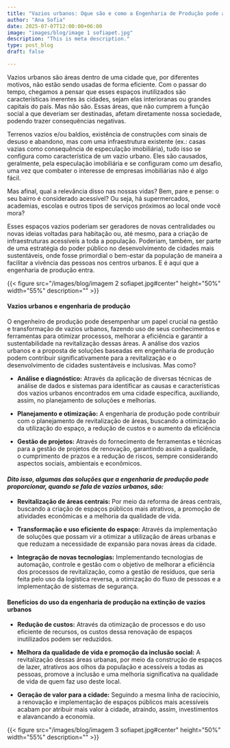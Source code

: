 ```yaml
---
title: "Vazios urbanos: Oque são e como a Engenharia de Produção pode atuar na sua extinção"
author: "Ana Sofia"
date: 2025-07-07T12:00:00+06:00
image: "images/blog/image 1 sofiapet.jpg"
description: "This is meta description."
type: post_blog
draft: false

---
```



Vazios urbanos são áreas dentro de uma cidade que, por diferentes motivos, não estão sendo usadas de forma eficiente. Com o passar do tempo, chegamos a pensar que esses espaços inutilizados são características inerentes às cidades, sejam elas interioranas ou grandes capitais do país. Mas não são. Essas áreas, que não cumprem a função social a que deveriam ser destinadas, afetam diretamente nossa sociedade, podendo trazer consequências negativas.  


Terrenos vazios e/ou baldios, existência de construções com sinais de desuso e abandono, mas com uma infraestrutura existente (ex.: casas vazias como consequência de especulação imobiliária), tudo isso se configura como característica de um vazio urbano. Eles são causados, geralmente, pela especulação imobiliária e se configuram como um desafio, uma vez que combater o interesse de empresas imobiliárias não é algo fácil.

Mas afinal, qual a relevância disso nas nossas vidas? Bem, pare e pense: o seu bairro é considerado acessível? Ou seja, há supermercados, academias, escolas e outros tipos de serviços próximos ao local onde você mora?

Esses espaços vazios poderiam ser geradores de novas centralidades ou novas ideias voltadas para habitação ou, até mesmo, para a criação de infraestruturas acessíveis a toda a população. Poderiam, também, ser parte de uma estratégia do poder público no desenvolvimento de cidades mais sustentáveis, onde fosse primordial o bem-estar da população de maneira a facilitar a vivência das pessoas nos centros urbanos. E é aqui que a engenharia de produção entra.
  

{{< figure src="/images/blog/imagem 2 sofiapet.jpg#center" height="50%" width="55%" description="" >}}

#### Vazios urbanos e engenharia de produção 

O engenheiro de produção pode desempenhar um papel crucial na gestão e transformação de vazios urbanos, fazendo uso de seus conhecimentos e ferramentas para otimizar processos, melhorar a eficiência e garantir a sustentabilidade na revitalização dessas áreas. A análise dos vazios urbanos e a proposta de soluções baseadas em engenharia de produção podem contribuir significativamente para a revitalização e o desenvolvimento de cidades sustentáveis e inclusivas. Mas como?  

- **Análise e diagnóstico:** Através da aplicação de diversas técnicas de análise de dados e sistemas para identificar as causas e características dos vazios urbanos encontrados em uma cidade específica, auxiliando, assim, no planejamento de soluções e melhorias.

- **Planejamento e otimização:** A engenharia de produção pode contribuir com o planejamento de revitalização de áreas, buscando a otimização da utilização do espaço, a redução de custos e o aumento da eficiência
  
- **Gestão de projetos:** Através do fornecimento de ferramentas e técnicas para a gestão de projetos de renovação, garantindo assim a qualidade, o cumprimento de prazos e a redução de riscos, sempre considerando aspectos sociais, ambientais e econômicos.

#### *Dito isso, algumas das soluções que a engenharia de produção pode proporcionar, quando se fala de vazios urbanos, são:* 

- **Revitalização de áreas centrais:** Por meio da reforma de áreas centrais, buscando a criação de espaços públicos mais atrativos, a promoção de atividades econômicas e a melhoria da qualidade de vida.

- **Transformação e uso eficiente do espaço:** Através da implementação de soluções que possam vir a otimizar a utilização de áreas urbanas e que reduzam a necessidade de expansão para novas áreas da cidade.

- **Integração de novas tecnologias:** Implementando tecnologias de automação, controle e gestão com o objetivo de melhorar a eficiência dos processos de revitalização, como a gestão de resíduos, que seria feita pelo uso da logística reversa, a otimização do fluxo de pessoas e a implementação de sistemas de segurança.

#### Benefícios do uso da engenharia de produção na extinção de vazios urbanos

- **Redução de custos:** Através da otimização de processos e do uso eficiente de recursos, os custos dessa renovação de espaços inutilizados podem ser reduzidos.

- **Melhora da qualidade de vida e promoção da inclusão social:** A revitalização dessas áreas urbanas, por meio da construção de espaços de lazer, atrativos aos olhos da população e acessíveis a todas as pessoas, promove a inclusão e uma melhoria significativa na qualidade de vida de quem faz uso deste local.

- **Geração de valor para a cidade:** Seguindo a mesma linha de raciocínio, a renovação e implementação de espaços públicos mais acessíveis acabam por atribuir mais valor à cidade, atraindo, assim, investimentos e alavancando a economia.

{{< figure src="/images/blog/imagem 3 sofiapet.jpg#center" height="50%" width="55%" description="" >}}